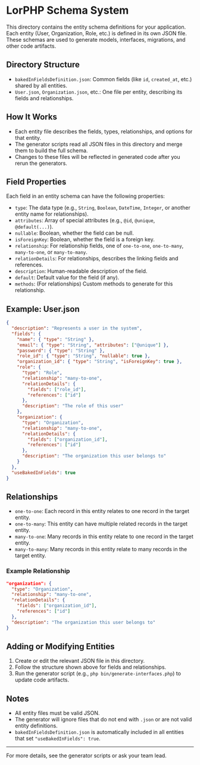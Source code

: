 # LorPHP Schema System

This directory contains the entity schema definitions for your application. Each entity (User, Organization, Role, etc.) is defined in its own JSON file. These schemas are used to generate models, interfaces, migrations, and other code artifacts.

## Directory Structure

- `bakedInFieldsDefinition.json`: Common fields (like `id`, `created_at`, etc.) shared by all entities.
- `User.json`, `Organization.json`, etc.: One file per entity, describing its fields and relationships.

## How It Works

- Each entity file describes the fields, types, relationships, and options for that entity.
- The generator scripts read all JSON files in this directory and merge them to build the full schema.
- Changes to these files will be reflected in generated code after you rerun the generators.

## Field Properties

Each field in an entity schema can have the following properties:

- `type`: The data type (e.g., `String`, `Boolean`, `DateTime`, `Integer`, or another entity name for relationships).
- `attributes`: Array of special attributes (e.g., `@id`, `@unique`, `@default(...)`).
- `nullable`: Boolean, whether the field can be null.
- `isForeignKey`: Boolean, whether the field is a foreign key.
- `relationship`: For relationship fields, one of `one-to-one`, `one-to-many`, `many-to-one`, or `many-to-many`.
- `relationDetails`: For relationships, describes the linking fields and references.
- `description`: Human-readable description of the field.
- `default`: Default value for the field (if any).
- `methods`: (For relationships) Custom methods to generate for this relationship.

## Example: User.json

```json
{
  "description": "Represents a user in the system",
  "fields": {
    "name": { "type": "String" },
    "email": { "type": "String", "attributes": ["@unique"] },
    "password": { "type": "String" },
    "role_id": { "type": "String", "nullable": true },
    "organization_id": { "type": "String", "isForeignKey": true },
    "role": {
      "type": "Role",
      "relationship": "many-to-one",
      "relationDetails": {
        "fields": ["role_id"],
        "references": ["id"]
      },
      "description": "The role of this user"
    },
    "organization": {
      "type": "Organization",
      "relationship": "many-to-one",
      "relationDetails": {
        "fields": ["organization_id"],
        "references": ["id"]
      },
      "description": "The organization this user belongs to"
    }
  },
  "useBakedInFields": true
}
```

## Relationships

- `one-to-one`: Each record in this entity relates to one record in the target entity.
- `one-to-many`: This entity can have multiple related records in the target entity.
- `many-to-one`: Many records in this entity relate to one record in the target entity.
- `many-to-many`: Many records in this entity relate to many records in the target entity.

### Example Relationship

```json
"organization": {
  "type": "Organization",
  "relationship": "many-to-one",
  "relationDetails": {
    "fields": ["organization_id"],
    "references": ["id"]
  },
  "description": "The organization this user belongs to"
}
```

## Adding or Modifying Entities

1. Create or edit the relevant JSON file in this directory.
2. Follow the structure shown above for fields and relationships.
3. Run the generator script (e.g., `php bin/generate-interfaces.php`) to update code artifacts.

## Notes

- All entity files must be valid JSON.
- The generator will ignore files that do not end with `.json` or are not valid entity definitions.
- `bakedInFieldsDefinition.json` is automatically included in all entities that set `"useBakedInFields": true`.

---

For more details, see the generator scripts or ask your team lead.
